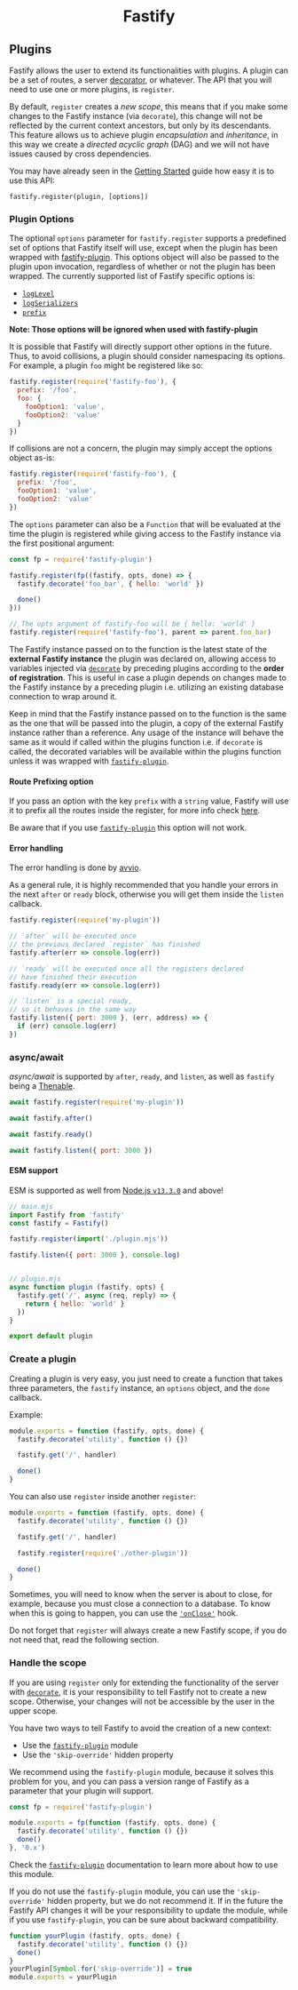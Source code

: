 <h1 align="center">Fastify</h1>

## Plugins
Fastify allows the user to extend its functionalities with plugins. A plugin can
be a set of routes, a server [decorator](./Decorators.md), or whatever. The API
that you will need to use one or more plugins, is `register`.

By default, `register` creates a *new scope*, this means that if you make some
changes to the Fastify instance (via `decorate`), this change will not be
reflected by the current context ancestors, but only by its descendants. This
feature allows us to achieve plugin *encapsulation* and *inheritance*, in this
way we create a *directed acyclic graph* (DAG) and we will not have issues
caused by cross dependencies.

You may have already seen in the [Getting
Started]((../Guides/Getting-Started.md#your-first-plugin)) guide how easy it is
to use this API:
```
fastify.register(plugin, [options])
```

### Plugin Options
<a id="plugin-options"></a>

The optional `options` parameter for `fastify.register` supports a predefined
set of options that Fastify itself will use, except when the plugin has been
wrapped with [fastify-plugin](https://github.com/fastify/fastify-plugin). This
options object will also be passed to the plugin upon invocation, regardless of
whether or not the plugin has been wrapped. The currently supported list of
Fastify specific options is:

+ [`logLevel`](./Routes.md#custom-log-level)
+ [`logSerializers`](./Routes.md#custom-log-serializer)
+ [`prefix`](#route-prefixing-option)

**Note: Those options will be ignored when used with fastify-plugin**

It is possible that Fastify will directly support other options in the future.
Thus, to avoid collisions, a plugin should consider namespacing its options. For
example, a plugin `foo` might be registered like so:

```js
fastify.register(require('fastify-foo'), {
  prefix: '/foo',
  foo: {
    fooOption1: 'value',
    fooOption2: 'value'
  }
})
```

If collisions are not a concern, the plugin may simply accept the options object
as-is:

```js
fastify.register(require('fastify-foo'), {
  prefix: '/foo',
  fooOption1: 'value',
  fooOption2: 'value'
})
```

The `options` parameter can also be a `Function` that will be evaluated at the
time the plugin is registered while giving access to the Fastify instance via
the first positional argument:

```js
const fp = require('fastify-plugin')

fastify.register(fp((fastify, opts, done) => {
  fastify.decorate('foo_bar', { hello: 'world' })

  done()
}))

// The opts argument of fastify-foo will be { hello: 'world' }
fastify.register(require('fastify-foo'), parent => parent.foo_bar)
```

The Fastify instance passed on to the function is the latest state of the
**external Fastify instance** the plugin was declared on, allowing access to
variables injected via [`decorate`](./Decorators.md) by preceding plugins
according to the **order of registration**. This is useful in case a plugin
depends on changes made to the Fastify instance by a preceding plugin i.e.
utilizing an existing database connection to wrap around it.

Keep in mind that the Fastify instance passed on to the function is the same as
the one that will be passed into the plugin, a copy of the external Fastify
instance rather than a reference. Any usage of the instance will behave the same
as it would if called within the plugins function i.e. if `decorate` is called,
the decorated variables will be available within the plugins function unless it
was wrapped with [`fastify-plugin`](https://github.com/fastify/fastify-plugin).

#### Route Prefixing option
<a id="route-prefixing-option"></a>

If you pass an option with the key `prefix` with a `string` value, Fastify will
use it to prefix all the routes inside the register, for more info check
[here](./Routes.md#route-prefixing).

Be aware that if you use
[`fastify-plugin`](https://github.com/fastify/fastify-plugin) this option will
not work.

#### Error handling
<a id="error-handling"></a>

The error handling is done by
[avvio](https://github.com/mcollina/avvio#error-handling).

As a general rule, it is highly recommended that you handle your errors in the
next `after` or `ready` block, otherwise you will get them inside the `listen`
callback.

```js
fastify.register(require('my-plugin'))

// `after` will be executed once
// the previous declared `register` has finished
fastify.after(err => console.log(err))

// `ready` will be executed once all the registers declared
// have finished their execution
fastify.ready(err => console.log(err))

// `listen` is a special ready,
// so it behaves in the same way
fastify.listen({ port: 3000 }, (err, address) => {
  if (err) console.log(err)
})
```

### async/await
<a id="async-await"></a>

*async/await* is supported by `after`, `ready`, and `listen`, as well as
`fastify` being a [Thenable](https://promisesaplus.com/).

```js
await fastify.register(require('my-plugin'))

await fastify.after()

await fastify.ready()

await fastify.listen({ port: 3000 })
```

#### ESM support
<a id="esm-support"></a>

ESM is supported as well from [Node.js
`v13.3.0`](https://nodejs.org/api/esm.html) and above!

```js
// main.mjs
import Fastify from 'fastify'
const fastify = Fastify()

fastify.register(import('./plugin.mjs'))

fastify.listen({ port: 3000 }, console.log)


// plugin.mjs
async function plugin (fastify, opts) {
  fastify.get('/', async (req, reply) => {
    return { hello: 'world' }
  })
}

export default plugin
```

### Create a plugin
<a id="create-plugin"></a>

Creating a plugin is very easy, you just need to create a function that takes
three parameters, the `fastify` instance, an `options` object, and the `done`
callback.

Example:
```js
module.exports = function (fastify, opts, done) {
  fastify.decorate('utility', function () {})

  fastify.get('/', handler)

  done()
}
```
You can also use `register` inside another `register`:
```js
module.exports = function (fastify, opts, done) {
  fastify.decorate('utility', function () {})

  fastify.get('/', handler)

  fastify.register(require('./other-plugin'))

  done()
}
```
Sometimes, you will need to know when the server is about to close, for example,
because you must close a connection to a database. To know when this is going to
happen, you can use the [`'onClose'`](./Hooks.md#on-close) hook.

Do not forget that `register` will always create a new Fastify scope, if you do
not need that, read the following section.

### Handle the scope
<a id="handle-scope"></a>

If you are using `register` only for extending the functionality of the server
with  [`decorate`](./Decorators.md), it is your responsibility to tell Fastify
not to create a new scope. Otherwise, your changes will not be accessible by the
user in the upper scope.

You have two ways to tell Fastify to avoid the creation of a new context:
- Use the [`fastify-plugin`](https://github.com/fastify/fastify-plugin) module
- Use the `'skip-override'` hidden property

We recommend using the `fastify-plugin` module, because it solves this problem
for you, and you can pass a version range of Fastify as a parameter that your
plugin will support.
```js
const fp = require('fastify-plugin')

module.exports = fp(function (fastify, opts, done) {
  fastify.decorate('utility', function () {})
  done()
}, '0.x')
```
Check the [`fastify-plugin`](https://github.com/fastify/fastify-plugin)
documentation to learn more about how to use this module.

If you do not use the `fastify-plugin` module, you can use the `'skip-override'`
hidden property, but we do not recommend it. If in the future the Fastify API
changes it will be your responsibility to update the module, while if you use
`fastify-plugin`, you can be sure about backward compatibility.
```js
function yourPlugin (fastify, opts, done) {
  fastify.decorate('utility', function () {})
  done()
}
yourPlugin[Symbol.for('skip-override')] = true
module.exports = yourPlugin
```

